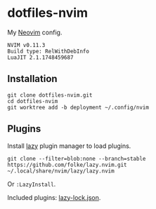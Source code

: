 # dotfiles-nvim

My [Neovim](https://neovim.io/) config.

    NVIM v0.11.3
    Build type: RelWithDebInfo
    LuaJIT 2.1.1748459687

## Installation

    git clone dotfiles-nvim.git
    cd dotfiles-nvim
    git worktree add -b deployment ~/.config/nvim

## Plugins

Install [lazy](https://github.com/folke/lazy.nvim) plugin manager to load
plugins.

    git clone --filter=blob:none --branch=stable https://github.com/folke/lazy.nvim.git ~/.local/share/nvim/lazy/lazy.nvim

Or `:LazyInstall`.

Included plugins: [lazy-lock.json](lazy-lock.json).
